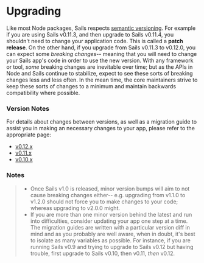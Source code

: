 # Upgrading

Like most Node packages, Sails respects [semantic versioning](http://semver.org/).  For example if you are using Sails v0.11.3, and then upgrade to Sails v0.11.4, you shouldn't need to change your application code.  This is called a **patch release**.  On the other hand, if you upgrade from Sails v0.11.3 to v0.12.0, you can expect some _breaking changes_-- meaning that you will need to change your Sails app's code in order to use the new version.  With any framework or tool, _some_ breaking changes are inevitable over time; but as the APIs in Node and Sails continue to stabilize, expect to see these sorts of breaking changes less and less often.  In the mean time, the core maintainers strive to keep these sorts of changes to a minimum and maintain backwards compatibility where possible.

### Version Notes

For details about changes between versions, as well as a migration guide to assist you in making an necessary changes to your app, please refer to the appropriate page:

- [v0.12.x](http://sailsjs.com/documentation/upgrading/to-v-0-12)
- [v0.11.x](http://sailsjs.com/documentation/upgrading/to-v-0-11)
- [v0.10.x](http://sailsjs.com/documentation/upgrading/to-v-0-10)


### Notes

> - Once Sails v1.0 is released, minor version bumps will aim to not cause breaking changes either-- e.g. upgrading from v1.1.0 to v1.2.0 should not force you to make changes to your code; whereas upgrading to v2.0.0 might.
> - If you are more than one minor version behind the latest and run into difficulties, consider updating your app one step at a time. The migration guides are written with a particular version diff in mind and as you probably are well aware, when in doubt, it's best to isolate as many variables as possible.  For instance, if you are running Sails v0.9 and trying to upgrade to Sails v0.12 but having trouble, first upgrade to Sails v0.10, then v0.11, _then_ v0.12.


<docmeta name="displayName" value="Upgrading">
<docmeta name="isOverviewPage" value="true">
